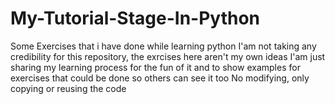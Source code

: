 # My-Tutorial-Stage-In-Python
Some Exercises that i have done while learning python
I'am not taking any credibility for this repository, the exrcises here aren't my own ideas
I'am just sharing my learning process for the fun of it and to show examples for exercises that could be done so others can see it too
No modifying, only copying or reusing the code

